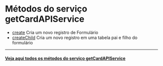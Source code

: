 # Métodos do serviço getCardAPIService

- [create](create/README.md)
  Cria um novo registro de Formulário
- [createChild](createChild) Cria um novo registro em uma tabela pai e filho do formulário

---

#### [Veja aqui todos os métodos do serviço getCardAPIService](https://api.fluig.com/old/sdk/com/fluig/sdk/service/CardAPIService.html)
